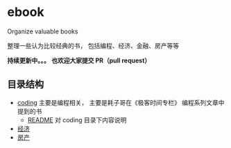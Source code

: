 # ebook
Organize valuable books


整理一些认为比较经典的书， 包括编程、经济、金融、房产等等

**持续更新中。。。**
**也欢迎大家提交 PR（pull request）**

## 目录结构
* [coding](coding) 主要是编程相关， 主要是耗子哥在《极客时间专栏》 编程系列文章中提到的书
  * [README](coding/README.md) 对 coding 目录下内容说明
* [经济](economic) 
* [房产](房产)
